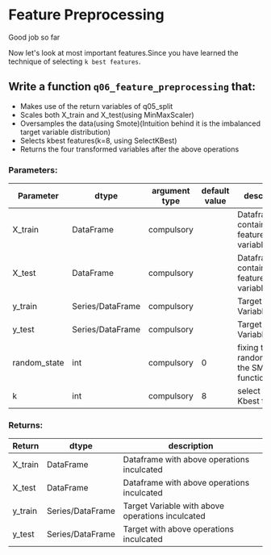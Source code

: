 # Feature Preprocessing

Good job so far

Now let's look at most important features.Since you have learned the technique of selecting `k best features`.

## Write a function `q06_feature_preprocessing` that:

- Makes use of the return variables of q05_split
- Scales both X_train and X_test(using MinMaxScaler)
- Oversamples the data(using Smote)(Intuition behind it is the imbalanced target variable distribution)
- Selects kbest features(k=8, using SelectKBest)
- Returns the four transformed variables after the above operations

### Parameters:

| Parameter | dtype | argument type | default value | description |
| --- | --- | --- | --- | --- | 
| X_train | DataFrame | compulsory ||Dataframe containing feature variables(train) |
| X_test | DataFrame |compulsory || Dataframe containing feature variables(test) |
| y_train | Series/DataFrame |compulsory || Target Variable(train)|
| y_test | Series/DataFrame |compulsory || Target Variable(test) |
| random_state | int |compulsory | 0 | fixing the randomness in the SMOTE function |
| k | int |compulsory | 8 | select the Kbest features

### Returns:

| Return | dtype | description |
| --- | --- | --- |
| X_train | DataFrame | Dataframe with above operations inculcated |
| X_test | DataFrame | Dataframe with above operations inculcated |
| y_train | Series/DataFrame | Target Variable with above operations inculcated |
| y_test | Series/DataFrame | Target with above operations inculcated |

